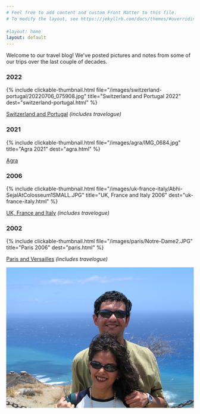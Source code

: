 ```yaml
---
# Feel free to add content and custom Front Matter to this file.
# To modify the layout, see https://jekyllrb.com/docs/themes/#overriding-theme-defaults

#layout: home
layout: default
---
```


Welcome to our travel blog! We've posted pictures and notes from some of our trips over the last couple of decades.

### 2022
{% include clickable-thumbnail.html file="/images/switzerland-portugal/20220706_075908.jpg" title="Switzerland and Portugal 2022" dest="switzerland-portugal.html" %}

[Switzerland and Portugal](switzerland-portugal.md) _(includes travelogue)_

### 2021
{% include clickable-thumbnail.html file="/images/agra/IMG_0684.jpg" title="Agra 2021" dest="agra.html" %}

[Agra](agra.md)

### 2006
{% include clickable-thumbnail.html file="/images/uk-france-italy/Abhi-SejalAtColosseum1SMALL.JPG" title="UK, France and Italy 2006" dest="uk-france-italy.html" %}

[UK, France and Italy](uk-france-italy.md) _(includes travelogue)_

### 2002

{% include clickable-thumbnail.html file="/images/paris/Notre-Dame2.JPG" title="Paris 2006" dest="paris.html" %}

[Paris and Versailles](paris.md) _(includes travelogue)_

![Welcome picture](/images/AbhiSejalOnDiamondHeadSMALL.jpg)
